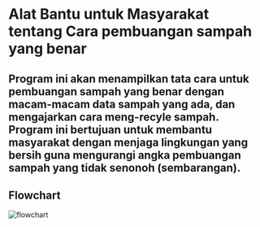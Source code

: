 # Alat Bantu untuk Masyarakat tentang Cara pembuangan sampah yang benar

## Program ini akan menampilkan tata cara untuk pembuangan sampah yang benar dengan macam-macam data sampah yang ada, dan mengajarkan cara meng-recyle sampah. Program ini bertujuan untuk membantu masyarakat dengan menjaga lingkungan yang bersih guna mengurangi angka pembuangan sampah yang tidak senonoh (sembarangan).

## Flowchart
![flowchart]()
